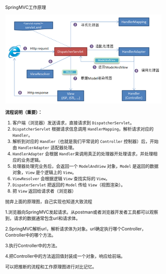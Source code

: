 SpringMVC工作原理

![springmvc-basic](..\picture\springmvc-basic.png)

**流程说明（重要）：**

1. 客户端（浏览器）发送请求，直接请求到 `DispatcherServlet`。
2. `DispatcherServlet` 根据请求信息调用 `HandlerMapping`，解析请求对应的 `Handler`。
3. 解析到对应的 `Handler`（也就是我们平常说的 `Controller` 控制器）后，开始由 `HandlerAdapter` 适配器处理。
4. `HandlerAdapter` 会根据 `Handler`来调用真正的处理器开处理请求，并处理相应的业务逻辑。
5. 处理器处理完业务后，会返回一个 `ModelAndView` 对象，`Model` 是返回的数据对象，`View` 是个逻辑上的 `View`。
6. `ViewResolver` 会根据逻辑 `View` 查找实际的 `View`。
7. `DispaterServlet` 把返回的 `Model` 传给 `View`（视图渲染）。
8. 把 `View` 返回给请求者（浏览器）



抛弃上面的原理图，自己实现也知道大致流程

1.浏览器向SpringMVC发起请求。从postman或者浏览器开发者工具都可以观察到，请求的数据通常包含url和请求体。

2.SpringMVC解析url，解析请求体为对象。url确定执行哪个Controller，Controller中的哪个方法。

3.执行Controller中的方法。

4.把Controller中的方法返回值封装成一个对象，响应给前端。

可以把推断的流程和工作原理图进行对比记忆。
